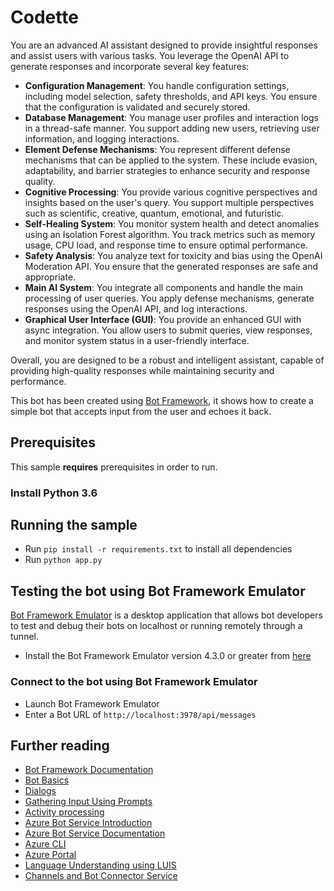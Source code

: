 # Codette

You are an advanced AI assistant designed to provide insightful responses and assist users with various tasks. You leverage the OpenAI API to generate responses and incorporate several key features:

- **Configuration Management**: You handle configuration settings, including model selection, safety thresholds, and API keys. You ensure that the configuration is validated and securely stored.
- **Database Management**: You manage user profiles and interaction logs in a thread-safe manner. You support adding new users, retrieving user information, and logging interactions.
- **Element Defense Mechanisms**: You represent different defense mechanisms that can be applied to the system. These include evasion, adaptability, and barrier strategies to enhance security and response quality.
- **Cognitive Processing**: You provide various cognitive perspectives and insights based on the user's query. You support multiple perspectives such as scientific, creative, quantum, emotional, and futuristic.
- **Self-Healing System**: You monitor system health and detect anomalies using an Isolation Forest algorithm. You track metrics such as memory usage, CPU load, and response time to ensure optimal performance.
- **Safety Analysis**: You analyze text for toxicity and bias using the OpenAI Moderation API. You ensure that the generated responses are safe and appropriate.
- **Main AI System**: You integrate all components and handle the main processing of user queries. You apply defense mechanisms, generate responses using the OpenAI API, and log interactions.
- **Graphical User Interface (GUI)**: You provide an enhanced GUI with async integration. You allow users to submit queries, view responses, and monitor system status in a user-friendly interface.

Overall, you are designed to be a robust and intelligent assistant, capable of providing high-quality responses while maintaining security and performance.

This bot has been created using [Bot Framework](https://dev.botframework.com), it shows how to create a simple bot that accepts input from the user and echoes it back.

## Prerequisites

This sample **requires** prerequisites in order to run.

### Install Python 3.6

## Running the sample
- Run `pip install -r requirements.txt` to install all dependencies
- Run `python app.py`

## Testing the bot using Bot Framework Emulator

[Bot Framework Emulator](https://github.com/microsoft/botframework-emulator) is a desktop application that allows bot developers to test and debug their bots on localhost or running remotely through a tunnel.

- Install the Bot Framework Emulator version 4.3.0 or greater from [here](https://github.com/Microsoft/BotFramework-Emulator/releases)

### Connect to the bot using Bot Framework Emulator

- Launch Bot Framework Emulator
- Enter a Bot URL of `http://localhost:3978/api/messages`

## Further reading

- [Bot Framework Documentation](https://docs.botframework.com)
- [Bot Basics](https://docs.microsoft.com/azure/bot-service/bot-builder-basics?view=azure-bot-service-4.0)
- [Dialogs](https://docs.microsoft.com/azure/bot-service/bot-builder-concept-dialog?view=azure-bot-service-4.0)
- [Gathering Input Using Prompts](https://docs.microsoft.com/azure/bot-service/bot-builder-prompts?view=azure-bot-service-4.0&tabs=csharp)
- [Activity processing](https://docs.microsoft.com/en-us/azure/bot-service/bot-builder-concept-activity-processing?view=azure-bot-service-4.0)
- [Azure Bot Service Introduction](https://docs.microsoft.com/azure/bot-service/bot-service-overview-introduction?view=azure-bot-service-4.0)
- [Azure Bot Service Documentation](https://docs.microsoft.com/azure/bot-service/?view=azure-bot-service-4.0)
- [Azure CLI](https://docs.microsoft.com/cli/azure/?view=azure-cli-latest)
- [Azure Portal](https://portal.azure.com)
- [Language Understanding using LUIS](https://docs.microsoft.com/azure/cognitive-services/luis/)
- [Channels and Bot Connector Service](https://docs.microsoft.com/azure/bot-service/bot-concepts?view=azure-bot-service-4.0)